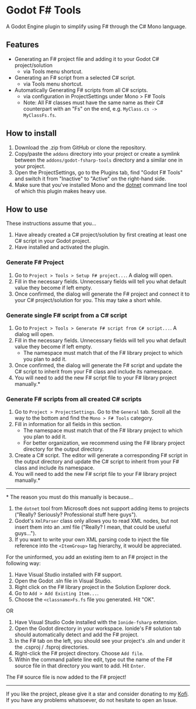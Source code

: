 # Godot F# Tools

A Godot Engine plugin to simplify using F# through the C# Mono language.

## Features

- Generating an F# project file and adding it to your Godot C# project/solution
    - via Tools menu shortcut.
- Generating an F# script from a selected C# script.
    - via Tools menu shortcut.
- Automatically Generating F# scripts from all C# scripts.
    - via configuration in ProjectSettings under Mono > F# Tools
    - Note: All F# classes must have the same name as their C# counterpart with an "Fs" on the end, e.g. `MyClass.cs -> MyClassFs.fs`.

## How to install

1. Download the .zip from GitHub or clone the repository.
2. Copy/paste the `addons` directory into your project or create a symlink between the `addons/godot-fsharp-tools` directory and a similar one in your project.
3. Open the ProjectSettings, go to the Plugins tab, find "Godot F# Tools" and switch it from "Inactive" to "Active" on the right-hand side.
4. Make sure that you've installed Mono and the [dotnet](https://docs.microsoft.com/en-us/dotnet/core/tools/?tabs=netcore2x) command line tool of which this plugin makes heavy use.

## How to use

These instructions assume that you...

1. Have already created a C# project/solution by first creating at least one C# script in your Godot project.
1. Have installed and activated the plugin.

### Generate F# Project

1. Go to `Project > Tools > Setup F# project...`. A dialog will open.
1. Fill in the necessary fields. Unnecessary fields will tell you what default value they become if left empty.
1. Once confirmed, the dialog will generate the F# project and connect it to your C# project/solution for you. This may take a short while.

### Generate single F# script from a C# script

1. Go to `Project > Tools > Generate F# script from C# script...`. A dialog will open.
1. Fill in the necessary fields. Unnecessary fields will tell you what default value they become if left empty.
    - The namespace must match that of the F# library project to which you plan to add it.
1. Once confirmed, the dialog will generate the F# script and update the C# script to inherit from your F# class and include its namespace.
1. You will need to add the new F# script file to your F# library project manually.\*

### Generate F# scripts from all created C# scripts

1. Go to `Project > ProjectSettings`. Go to the `General` tab. Scroll all the way to the bottom and find the `Mono > F# Tools` category.
1. Fill in information for all fields in this section.
    - The namespace must match that of the F# library project to which you plan to add it.
    - For better organization, we recommend using the F# library project directory for the output directory.
1. Create a C# script. The editor will generate a corresponding F# script in the output directory and update the C# script to inherit from your F# class and include its namespace.
1. You will need to add the new F# script file to your F# library project manually.\*

---

\* The reason you must do this manually is because...

1. the `dotnet` tool from Microsoft does not support adding items to projects ("Really? Seriously? Professional stuff here guys").
1. Godot's `XmlParser` class only allows you to read XML nodes, but not insert them into an .xml file ("Really? I mean, that could be useful guys...").
1. If you want to write your own XML parsing code to inject the file reference into the `<ItemGroup>` tag hierarchy, it would be appreciated.

For the uninformed, you add an existing item to an F# project in the following way:

1. Have Visual Studio installed with F# support.
1. Open the Godot .sln file in Visual Studio.
1. Right click on the F# library project in the Solution Explorer dock.
1. Go to `Add > Add Existing Item...`.
1. Choose the `<classname>Fs.fs` file you generated. Hit "OK".

OR

1. Have Visual Studio Code installed with the `Ionide-fsharp` extension.
1. Open the Godot directory in your workspace. Ionide's F# solution tab should
automatically detect and add the F# project.
1. In the F# tab on the left, you should see your project's .sln and under it the .csproj / .fsproj directories.
1. Right-click the F# project directory. Choose `Add file`.
1. Within the command pallete line edit, type out the name of the F# source file in that directory you want to add. Hit `Enter`.

The F# source file is now added to the F# project!

---

If you like the project, please give it a star and consider donating to my [Kofi](https://ko-fi.com/willnationsdev). If you have any problems whatsoever, do not hesitate to open an Issue.